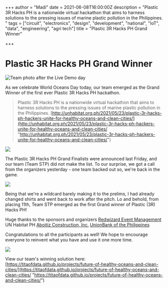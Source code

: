 +++
author = "Madi"
date = 2021-06-08T16:00:00Z
description = "Plastic 3R Hacks PH is a nationwide virtual hackathon that aims to harness solutions to the pressing issues of marine plastic pollution in the Philippines. "
tags = ["circuit", "electronics", "design", "development", "national", "IoT", "data", "engineering", "agri tech"]
title = "Plastic 3R Hacks PH Grand Winner"

+++
# **Plastic 3R Hacks PH Grand Winner**

![Team photo after the Live Demo day](/uploads/img_3840.jpg "Team STP photo op")

As we celebrate World Oceans Day today, our team emerged as the Grand Winner of the first ever Plastic 3R Hacks PH hackathon.

> Plastic 3R Hacks PH is a nationwide virtual hackathon that aims to harness solutions to the pressing issues of marine plastic pollution in the Philippines. [http://unhabitat.org.ph/2021/05/23/plastic-3r-hacks-ph-hackers-unite-for-healthy-oceans-and-clean-cities/](http://unhabitat.org.ph/2021/05/23/plastic-3r-hacks-ph-hackers-unite-for-healthy-oceans-and-clean-cities/ "http://unhabitat.org.ph/2021/05/23/plastic-3r-hacks-ph-hackers-unite-for-healthy-oceans-and-clean-cities/")

![](/uploads/world-oceans-day.jpg)

The Plastic 3R Hacks PH Grand Finalists were announced last Friday, and our team (Team STP) did not make the list. To our surprise, we got a call from the organizers yesterday - one team backed out so, we're back in the game. 

![](/uploads/qualifying-teams.jpg)  
  
Being that we're a wildcard barely making it to the prelims, I had already changed shirts and went back to work after the pitch. Lo and behold, from placing 11th, Team STP emerged as the first Grand winner of Plastic (3R) Hacks PH!  
  
Huge thanks to the sponsors and organizers [Redwizard Event Management](https://www.linkedin.com/company/redwizard-event-management/) UN Habitat PH [Aboitiz Construction, Inc.](https://www.linkedin.com/company/aboitiz-construction/) [UnionBank of the Philippines](https://www.linkedin.com/company/unionbankph/)  
  
Congratulations to all the participants as well! We hope to encourage everyone to reinvent what you have and use it one more time. 

![](/uploads/team-photo.png)  
  
View our team's winning solution here: [https://titaofdata.github.io/projects/future-of-healthy-oceans-and-clean-cities/](https://titaofdata.github.io/projects/future-of-healthy-oceans-and-clean-cities/ "https://titaofdata.github.io/projects/future-of-healthy-oceans-and-clean-cities/")